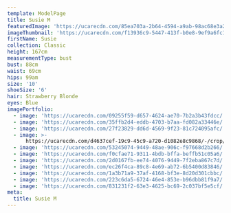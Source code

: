 ```yaml
---
template: ModelPage
title: Susie M
featuredImage: 'https://ucarecdn.com/85ea703a-2b64-4594-a9ab-98ac68e3a2b2/'
imageThumbnail: 'https://ucarecdn.com/f13936c9-5447-413f-b0e8-9ef9a6fc159f/'
firstName: Susie
collection: Classic
height: 167cm
measurementType: bust
bust: 88cm
waist: 69cm
hips: 99am
size: '10'
shoeSize: '6'
hair: Strawberry Blonde
eyes: Blue
imagePortfolio:
  - image: 'https://ucarecdn.com/09255f59-d657-4624-ae70-7b2a3b43fdcc/'
  - image: 'https://ucarecdn.com/35ffb2d4-eddb-4703-b7aa-fd082a33446e/'
  - image: 'https://ucarecdn.com/27f23829-dd6d-4569-9f23-81c724095afc/'
  - image: >-
      https://ucarecdn.com/d4637cef-19c9-45c9-a720-d1082e8c9868/-/crop/1632x1528/0,0/-/preview/
  - image: 'https://ucarecdn.com/53245074-9449-48ae-906c-f97668d2b266/'
  - image: 'https://ucarecdn.com/f0cfae71-9311-4bdb-bffa-beffb51c05a6/'
  - image: 'https://ucarecdn.com/2d0167fb-ee74-4076-9449-7f2eba867c7d/'
  - image: 'https://ucarecdn.com/ec26f4ca-89c8-4e69-ab72-6b5400d83846/'
  - image: 'https://ucarecdn.com/1a3b71a9-37af-4168-bf3e-8d20d301cbbc/'
  - image: 'https://ucarecdn.com/223c6da5-6724-46e4-853e-b96dbb81f9a7/'
  - image: 'https://ucarecdn.com/831231f2-63e3-4625-bc69-2c037bf5e5cf/'
meta:
  title: Susie M
---
```


